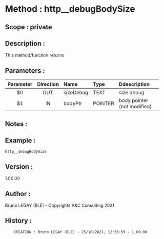 ﻿# **Method :** http__debugBodySize## **Scope :** private## **Description :** This method/function returns## **Parameters :** | Parameter | Direction | Name | Type | Ddescription | |:----:|:----:|:----|:----|:----| | $0 | OUT | sizeDebug | TEXT | size debug | | $1 | IN | bodyPtr | POINTER | body pointer (not modified) | ## **Notes :** ## **Example :** ```http__debugBodySize```## **Version :** 1.00.00## **Author :** Bruno LEGAY (BLE) - Copyrights A&C Consulting 2021## **History :**          CREATION : Bruno LEGAY (BLE) - 25/10/2021, 12:56:59 - 1.00.00